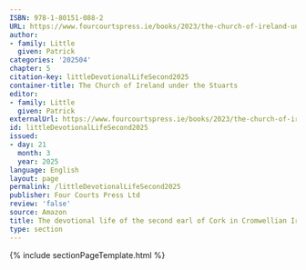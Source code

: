 ```yaml
---
ISBN: 978-1-80151-088-2
URL: https://www.fourcourtspress.ie/books/2023/the-church-of-ireland-under-the-stuarts
author:
- family: Little
  given: Patrick
categories: '202504'
chapter: 5
citation-key: littleDevotionalLifeSecond2025
container-title: The Church of Ireland under the Stuarts
editor:
- family: Little
  given: Patrick
externalUrl: https://www.fourcourtspress.ie/books/2023/the-church-of-ireland-under-the-stuarts
id: littleDevotionalLifeSecond2025
issued:
- day: 21
  month: 3
  year: 2025
language: English
layout: page
permalink: /littleDevotionalLifeSecond2025
publisher: Four Courts Press Ltd
review: 'false'
source: Amazon
title: The devotional life of the second earl of Cork in Cromwellian Ireland
type: section
---
```

{% include sectionPageTemplate.html %}